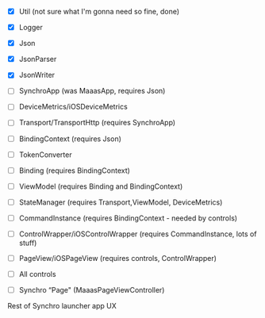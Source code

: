 - [X] Util (not sure what I'm gonna need so fine, done)
- [X] Logger
- [X] Json
- [X] JsonParser
- [X] JsonWriter
- [ ] SynchroApp (was MaaasApp, requires Json)

- [ ] DeviceMetrics/iOSDeviceMetrics
- [ ] Transport/TransportHttp (requires SynchroApp)

- [ ] BindingContext (requires Json)
- [ ] TokenConverter
- [ ] Binding (requires BindingContext)

- [ ] ViewModel (requires Binding and BindingContext)

- [ ] StateManager (requires Transport,ViewModel, DeviceMetrics)

- [ ] CommandInstance (requires BindingContext - needed by controls)

- [ ] ControlWrapper/iOSControlWrapper (requires CommandInstance, lots of stuff)

- [ ] PageView/iOSPageView (requires controls, ControlWrapper)

- [ ] All controls

- [ ] Synchro “Page" (MaaasPageViewController)

Rest of Synchro launcher app UX
